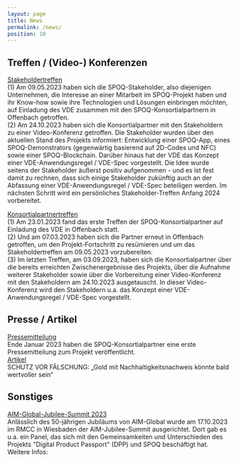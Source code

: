 ```yaml
---
layout: page
title: News
permalink: /news/
position: 10
---
```



## Treffen / (Video-) Konferenzen

[Stakeholdertreffen](assets/images/IMG_3535.jpeg)  
(1) Am 09.05.2023 haben sich die SPOQ-Stakeholder, also diejenigen Unternehmen, die Interesse an einer Mitarbeit im SPOQ-Projekt haben und ihr Know-how sowie ihre Technologien und Lösungen einbringen möchten, auf Einladung des VDE zusammen mit den SPOQ-Konsortialpartnern in Offenbach getroffen.  
(2) Am 24.10.2023 haben sich die Konsortialpartner mit den Stakeholdern zu einer Video-Konferenz getroffen. Die Stakeholder wurden über den aktuellen Stand des Projekts informiert: Entwicklung einer SPOQ-App, eines SPOQ-Demonstrators (gegenwärtig basierend auf 2D-Codes und NFC) sowie einer SPOQ-Blockchain. Darüber hinaus hat der VDE das Konzept einer VDE-Anwendungsregel / VDE-Spec vorgestellt. Die Idee wurde seitens der Stakeholder äußerst positiv aufgenommen - und es ist fest damit zu rechnen, dass sich einige Stakeholder zukünftig auch an der Abfassung einer VDE-Anwendungsregel / VDE-Spec beteiligen werden. Im nächsten Schritt wird ein persönliches Stakeholder-Treffen Anfang 2024 vorbereitet.


[Konsortialpartnertreffen](https://www.aim-d.de/aim-und-konsortialpartner-erarbeiten-verfahren-fuer-die-identifikation-von-produktfaelschungen/)  
(1) Am 23.01.2023 fand das erste Treffen der SPOQ-Konsortialpartner auf Einladung des VDE in Offenbach statt.  
(2) Und am 07.03.2023 haben sich die Partner erneut in Offenbach getroffen, um den Projekt-Fortschritt zu resümieren und um das Stakeholdertreffen am 09.05.2023 vorzubereiten.  
(3) Im letzten Treffen, am 03.09.2023, haben sich die Konsortialpartner über die bereits erreichten Zwischenergebnisse des Projekts, über die Aufnahme weiterer Stakeholder sowie über die Vorbereitung einer Video-Konferenz mit den Stakeholdern am 24.10.2023 ausgetauscht. In dieser Video-Konferenz wird den Stakeholdern u.a. das Konzept einer VDE-Anwendungsregel / VDE-Spec vorgestellt.  


## Presse / Artikel
[Pressemitteilung](https://www.vde.com/de/presse/pressemitteilungen/2023-01-24-ai-plagiate)  
Ende Januar 2023 haben die SPOQ-Konsortialpartner eine erste Pressemitteilung zum Projekt veröffentlicht.  
[Artikel](https://www.dasinvestment.com/gold-edelmetall-nachhaltigkeit-schutz-faelschung/)  
SCHUTZ VOR FÄLSCHUNG: „Gold mit Nachhaltigkeitsnachweis könnte bald wertvoller sein“  


## Sonstiges
[AIM-Global-Jubilee-Summit 2023](https://www.aimglobal.org/summit2023.html)  
Anlässlich des 50-jährigen Jubiläums von AIM-Global wurde am 17.10.2023 im RMCC in Wiesbaden der AIM-Jubilee-Summit ausgerichtet. Dort gab es u.a. ein Panel, das sich mit den Gemeinsamkeiten und Unterschieden des Projekts "Digital Product Passport" (DPP) und SPOQ beschäftigt hat. Weitere Infos: 
